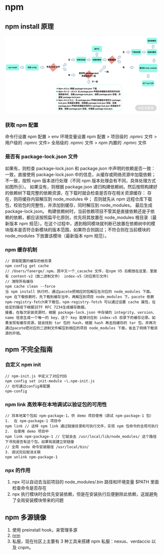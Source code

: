 # npm

## npm install 原理

![](./img/npm-install.png)

### 获取 npm 配置

命令行设置 npm 配置 > env 环境变量设置 npm 配置 > 项目级的 .npmrc 文件 > 用户级的 .npmrc 文件> 全局级的 .npmrc 文件 > npm 内置的 .npmrc 文件

### 是否有 package-lock.json 文件

如果有，则检查 package-lock.json 和 package.json 中声明的依赖是否一致：
一致，直接使用 package-lock.json 中的信息，从缓存或网络资源中加载依赖；
不一致，按照 npm 版本进行处理（不同 npm 版本处理会有不同，具体处理方式如图所示）。
如果没有，则根据 package.json 递归构建依赖树。然后按照构建好的依赖树下载完整的依赖资源，在下载时就会检查是否存在相关资源缓存：
存在，则将缓存内容解压到 node_modules 中；
否则就先从 npm 远程仓库下载包，校验包的完整性，并添加到缓存，同时解压到 node_modules。
最后生成 package-lock.json。
构建依赖树时，当前依赖项目不管其是直接依赖还是子依赖的依赖，都应该按照扁平化原则，优先将其放置在 node_modules 根目录（最新版本 npm 规范）。在这个过程中，遇到相同模块就判断已放置在依赖树中的模块版本是否符合新模块的版本范围，如果符合则跳过；不符合则在当前模块的 node_modules 下放置该模块（最新版本 npm 规范）。

### npm 缓存机制

```
// 获取配置的缓存的根目录
npm config get cache
// /Users/fanerge/.npm，其中又一个_cacache 文件，在npm V5 后都放在这里，里面有 content-v2（放二进制文件） index-v5（对应索引文件）
// 清除所有缓存
npm cache clean --force
当 npm install 执行时，通过pacote把相应的包解压在对应的 node_modules 下面。npm 在下载依赖时，先下载到缓存当中，再解压到项目 node_modules 下。pacote 依赖npm-registry-fetch来下载包，npm-registry-fetch 可以通过设置 cache 属性，在给定的路径下根据IETF RFC 7234生成缓存数据。
接着，在每次安装资源时，根据 package-lock.json 中存储的 integrity、version、name 信息生成一个唯一的 key，这个 key 能够对应到 index-v5 目录下的缓存记录。如果发现有缓存资源，就会找到 tar 包的 hash，根据 hash 再去找缓存的 tar 包，并再次通过pacote把对应的二进制文件解压到相应的项目 node_modules 下面，省去了网络下载资源的开销。
```

## npm 不完全指南

### 自定义 npm init

```
// npm-init.js 中定义了对应代码
npm config set init-module ~\.npm-init.js
// 也可通过config来配置
npm-config
```

### npm link 高效率在本地调试以验证包的可用性

```
// 将本地某个包如 npm-package-1，供 demo 项目使用（调试 npm-package-1 包）
1.  在 npm-package-1 项目中
npm link // 这样 npm link 通过链接目录和可执行文件，实现 npm 包命令的全局可执行
2.  在使用 demo 项目中
npm link npm-package-1 // 它就会去 /usr/local/lib/node_modules/ 这个路径下寻找是否有这个包，如果有就建立软链接
// 全局 node 命令安装路径 /usr/local/bin/
3. 调试完后取消关联
npm unlink npm-package-1
```

### npx 的作用

1.  npx 可以自动去当前项目的 node_modules/.bin 路径和环境变量 $PATH 里面检查命令是否存在
2.  npx 执行模块时会优先安装依赖，但是在安装执行后便删除此依赖，这就避免了全局安装模块带来的问题

## npm 多源镜像

1.  使用 preinstall hook，来管理多源
2.  [nrm](https://www.npmjs.com/package/nrm)
3.  私服，现在社区上主要有 3 种工具来搭建 npm 私服：nexus、verdaccio 以及 cnpm。
